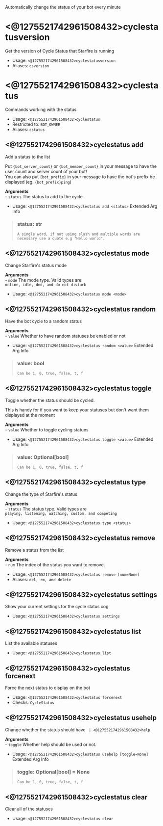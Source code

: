 Automatically change the status of your bot every minute

# <@1275521742961508432>cyclestatusversion
Get the version of Cycle Status that Starfire is running<br/>
 - Usage: `<@1275521742961508432>cyclestatusversion`
 - Aliases: `csversion`
# <@1275521742961508432>cyclestatus
Commands working with the status<br/>
 - Usage: `<@1275521742961508432>cyclestatus`
 - Restricted to: `BOT_OWNER`
 - Aliases: `cstatus`
## <@1275521742961508432>cyclestatus add
Add a status to the list<br/>

Put `{bot_server_count}` or `{bot_member_count}` in your message to have the user count and server count of your bot!<br/>
You can also put `{bot_prefix}` in your message to have the bot's prefix be displayed (eg. `{bot_prefix}ping`)<br/>

**Arguments**<br/>
    - `status` The status to add to the cycle.<br/>
 - Usage: `<@1275521742961508432>cyclestatus add <status>`
Extended Arg Info
> ### status: str
> ```
> A single word, if not using slash and multiple words are necessary use a quote e.g "Hello world".
> ```
## <@1275521742961508432>cyclestatus mode
Change Starfire's status mode<br/>

**Arguments**<br/>
    - `mode` The mode type. Valid types are:<br/>
    `online, idle, dnd, and do not disturb`<br/>
 - Usage: `<@1275521742961508432>cyclestatus mode <mode>`
## <@1275521742961508432>cyclestatus random
Have the bot cycle to a random status<br/>

**Arguments**<br/>
    - `value` Whether to have random statuses be enabled or not<br/>
 - Usage: `<@1275521742961508432>cyclestatus random <value>`
Extended Arg Info
> ### value: bool
> ```
> Can be 1, 0, true, false, t, f
> ```
## <@1275521742961508432>cyclestatus toggle
Toggle whether the status should be cycled.<br/>

This is handy for if you want to keep your statuses but don't want them displayed at the moment<br/>

**Arguments**<br/>
    - `value` Whether to toggle cycling statues<br/>
 - Usage: `<@1275521742961508432>cyclestatus toggle <value>`
Extended Arg Info
> ### value: Optional[bool]
> ```
> Can be 1, 0, true, false, t, f
> ```
## <@1275521742961508432>cyclestatus type
Change the type of Starfire's status<br/>

**Arguments**<br/>
    - `status` The status type. Valid types are<br/>
    `playing, listening, watching, custom, and competing`<br/>
 - Usage: `<@1275521742961508432>cyclestatus type <status>`
## <@1275521742961508432>cyclestatus remove
Remove a status from the list<br/>

**Arguments**<br/>
    - `num` The index of the status you want to remove.<br/>
 - Usage: `<@1275521742961508432>cyclestatus remove [num=None]`
 - Aliases: `del, rm, and delete`
## <@1275521742961508432>cyclestatus settings
Show your current settings for the cycle status cog<br/>
 - Usage: `<@1275521742961508432>cyclestatus settings`
## <@1275521742961508432>cyclestatus list
List the available statuses<br/>
 - Usage: `<@1275521742961508432>cyclestatus list`
## <@1275521742961508432>cyclestatus forcenext
Force the next status to display on the bot<br/>
 - Usage: `<@1275521742961508432>cyclestatus forcenext`
 - Checks: `CycleStatus`
## <@1275521742961508432>cyclestatus usehelp
Change whether the status should have ` | <@1275521742961508432>help`<br/>

**Arguments**<br/>
    - `toggle` Whether help should be used or not.<br/>
 - Usage: `<@1275521742961508432>cyclestatus usehelp [toggle=None]`
Extended Arg Info
> ### toggle: Optional[bool] = None
> ```
> Can be 1, 0, true, false, t, f
> ```
## <@1275521742961508432>cyclestatus clear
Clear all of the statuses<br/>
 - Usage: `<@1275521742961508432>cyclestatus clear`
